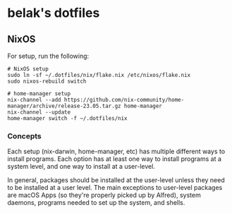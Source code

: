 # belak's dotfiles

## NixOS

For setup, run the following:

``` shell
# NixOS setup
sudo ln -sf ~/.dotfiles/nix/flake.nix /etc/nixos/flake.nix
sudo nixos-rebuild switch

# home-manager setup
nix-channel --add https://github.com/nix-community/home-manager/archive/release-23.05.tar.gz home-manager
nix-channel --update
home-manager switch -f ~/.dotfiles/nix
```

### Concepts

Each setup (nix-darwin, home-manager, etc) has multiple different ways to
install programs. Each option has at least one way to install programs at a
system level, and one way to install at a user-level.

In general, packages should be installed at the user-level unless they need to
be installed at a user level. The main exceptions to user-level packages are
macOS Apps (so they're properly picked up by Alfred), system daemons, programs
needed to set up the system, and shells.
